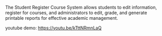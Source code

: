 The Student Register Course System allows students to edit information, register for courses, and administrators to edit, grade, and generate printable reports for effective academic management.

youtube demo: https://youtu.be/kTttNRmnLaQ
